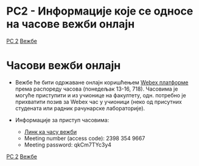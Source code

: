 # РС2 - Информације које се односе на часове вежби онлајн

[РС 2](../../README.md) [Вежбе](../README.md)

# Часови вежби онлајн

* Вежбе ће бити одржаване онлајн коришћењем [Webex платформе](https://www.webex.com/) према распореду часова (понедељак 13-16, 718). Часовима је могуће приступити и из учионице на факултету, одн. потребно је прихватити позив за Webex час у учионици (неко од присутних студената или радник рачунарске лабораторије).

* Информације за приступ часовима: 
    - [Линк ка часу вежби](https://matf.webex.com/matf/j.php?MTID=m76e89c76c02d0d37f3fd9e14eb23d6cc)
    - Meeting number (access code): 2398 354 9667
    - Meeting password: qkCm7TYc3y4

[РС 2](../../README.md) [Вежбе](../README.md)